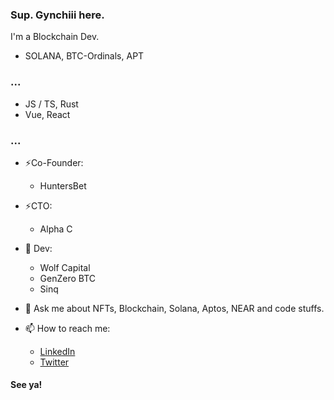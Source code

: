 ### Sup. Gynchiii here.

<!--
Here are some ideas to get you started:

- 🔭 I’m currently working on ...
- 🌱 I’m currently learning ...
- 👯 I’m looking to collaborate on ...
- 🤔 I’m looking for help with ...
- 💬 Ask me about ...
- 📫 How to reach me: ...
- 😄 Pronouns: ...
- ⚡ Fun fact: ...
-->

I'm a Blockchain Dev.

- SOLANA, BTC-Ordinals, APT

### ...

- JS / TS, Rust 
- Vue, React

### ...

- ⚡Co-Founder:
    - HuntersBet
- ⚡CTO:
    - Alpha C
- 🔭 Dev:
    - Wolf Capital 
    - GenZero BTC
    - Sinq

- 💬 Ask me about NFTs, Blockchain, Solana, Aptos, NEAR and code stuffs.
- 📫 How to reach me:
  -  [LinkedIn](https://www.linkedin.com/in/joey-rafael-8bbb411ab/)
  -  [Twitter](https://twitter.com/gynchiii)

#### See ya!
